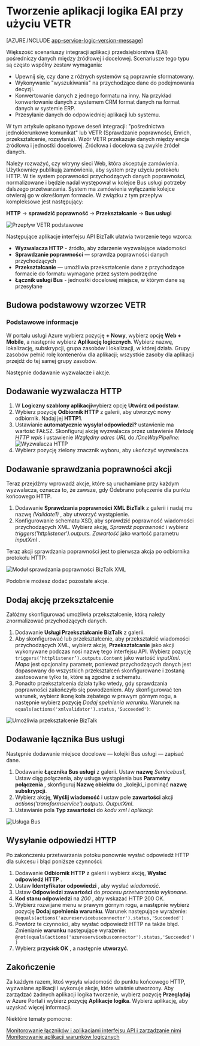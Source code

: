 <properties
   pageTitle="Tworzenie aplikacji logika EAI przy użyciu VETR w logiczny aplikacje Azure aplikacji usługi | Microsoft Azure"
   description="Sprawdzanie poprawności, kodowanie i przekształcanie funkcje usług BizTalk XML"
   services="logic-apps"
   documentationCenter=".net,nodejs,java"
   authors="rajeshramabathiran"
   manager="erikre"
   editor=""/>

<tags
   ms.service="logic-apps"
   ms.devlang="multiple"
   ms.topic="article"
   ms.tgt_pltfrm="na"
   ms.workload="na"
   ms.date="04/20/2016"
   ms.author="rajram"/>


# <a name="create-eai-logic-app-using-vetr"></a>Tworzenie aplikacji logika EAI przy użyciu VETR

[AZURE.INCLUDE [app-service-logic-version-message](../../includes/app-service-logic-version-message.md)]

Większość scenariuszy integracji aplikacji przedsiębiorstwa (EAI) pośredniczy danych między źródłowej i docelowej. Scenariusze tego typu są często wspólny zestaw wymagania:

- Upewnij się, czy dane z różnych systemów są poprawnie sformatowany.
- Wykonywanie "wyszukiwania" na przychodzące dane do podejmowania decyzji.
- Konwertowanie danych z jednego formatu na inny. Na przykład konwertowanie danych z systemem CRM format danych na format danych w systemie ERP.
- Przesyłanie danych do odpowiedniej aplikacji lub systemu.

W tym artykule opisano typowe deseń integracji: "pośrednictwa jednokierunkowe komunikat" lub VETR (Sprawdzanie poprawności, Enrich, przekształcenie, rozsyłania). Wzór VETR przekazuje danych między encja źródłowa i jednostki docelowej. Źródłowa i docelowa są zwykle źródeł danych.

Należy rozważyć, czy witryny sieci Web, która akceptuje zamówienia. Użytkownicy publikują zamówienia, aby system przy użyciu protokołu HTTP. W tle system poprawności przychodzących danych poprawności, normalizowane i będzie nadal występował w kolejce Bus usługi potrzeby dalszego przetwarzania. System ma zamówienia wyłączanie kolejce otwieraj go w określonym formacie. W związku z tym przepływ kompleksowe jest następujący:

**HTTP** → **sprawdzić poprawność** → **Przekształcanie** → **Bus usługi**

![Przepływ VETR podstawowe][1]

Następujące aplikacje interfejsu API BizTalk ułatwia tworzenie tego wzorca:

* **Wyzwalacza HTTP** - źródło, aby zdarzenie wyzwalające wiadomości
* **Sprawdzanie poprawności** — sprawdza poprawności danych przychodzących
* **Przekształcanie** — umożliwia przekształcenie dane z przychodzące formacie do formatu wymagane przez system podrzędne
* **Łącznik usługi Bus** - jednostki docelowej miejsce, w którym dane są przesyłane


## <a name="constructing-the-basic-vetr-pattern"></a>Budowa podstawowy wzorzec VETR
### <a name="the-basics"></a>Podstawowe informacje

W portalu usługi Azure wybierz pozycję **+ Nowy**, wybierz opcję **Web + Mobile**, a następnie wybierz **Aplikację logicznych**. Wybierz nazwę, lokalizację, subskrypcji, grupa zasobów i lokalizacji, w której działa. Grupy zasobów pełnić rolę kontenerów dla aplikacji; wszystkie zasoby dla aplikacji przejdź do tej samej grupy zasobów.

Następnie dodawanie wyzwalacze i akcje.


## <a name="add-http-trigger"></a>Dodawanie wyzwalacza HTTP
1. W **Logiczny szablony aplikacji**wybierz opcję **Utwórz od podstaw**.
1. Wybierz pozycję **Odbiornik HTTP** z galerii, aby utworzyć nowy odbiornik. Nadaj jej **HTTP1**.
2. Ustawianie **automatycznie wysyłał odpowiedzi?** ustawienie ma wartość FAŁSZ. Skonfiguruj akcję wyzwalacza przez ustawienie _Metodę HTTP_ _wpis_ i ustawienie _Względny adres URL_ do _/OneWayPipeline_:  
    ![Wyzwalacza HTTP][2]
3. Wybierz pozycję zielony znacznik wyboru, aby ukończyć wyzwalacza.

## <a name="add-validate-action"></a>Dodawanie sprawdzania poprawności akcji

Teraz przejdźmy wprowadź akcje, które są uruchamiane przy każdym wyzwalacza, oznacza to, że zawsze, gdy Odebrano połączenie dla punktu końcowego HTTP.

1. Dodawanie **Sprawdzania poprawności XML BizTalk** z galerii i nadaj mu nazwę _(Validate1)_ , aby utworzyć wystąpienie.
2. Konfigurowanie schematu XSD, aby sprawdzić poprawność wiadomości przychodzących XML. Wybierz akcję, _Sprawdź poprawność_ i wybierz _triggers('httplistener').outputs. Zawartość_ jako wartość parametru _inputXml_ .

Teraz akcji sprawdzania poprawności jest to pierwsza akcja po odbiornika protokołu HTTP: 

![Moduł sprawdzania poprawności BizTalk XML][3]

Podobnie możesz dodać pozostałe akcje. 

## <a name="add-transform-action"></a>Dodaj akcję przekształcenie
Załóżmy skonfigurować umożliwia przekształcenie, którą należy znormalizować przychodzących danych.

1. Dodawanie **Usługi Przekształcanie BizTalk** z galerii.
2. Aby skonfigurować lub przekształcenie, aby przekształcić wiadomości przychodzących XML, wybierz akcję, **Przekształcanie** jako akcji wykonywane podczas nosi nazwę tego interfejsu API. Wybierz pozycję ```triggers(‘httplistener’).outputs.Content``` jako wartość _inputXml_. *Mapa* jest opcjonalny parametr, ponieważ przychodzących danych jest dopasowany do wszystkich przekształceń skonfigurowane i zostaną zastosowane tylko te, które są zgodne z schematu.
3. Ponadto przekształcenia działa tylko wtedy, gdy sprawdzania poprawności zakończyło się powodzeniem. Aby skonfigurować ten warunek, wybierz ikonę koła zębatego w prawym górnym rogu, a następnie wybierz pozycję _Dodaj spełnienia warunku_. Warunek na ```equals(actions('xmlvalidator').status,'Succeeded')```:  

![Umożliwia przekształcenie BizTalk][4]


## <a name="add-service-bus-connector"></a>Dodawanie łącznika Bus usługi
Następnie dodawanie miejsce docelowe — kolejki Bus usługi — zapisać dane.

1. Dodawanie **Łącznika Bus usługi** z galerii. Ustaw **nazwę** _Servicebus1_, Ustaw ciąg połączenia, aby usługa wystąpienia bus **Parametry połączenia** , skonfiguruj **Nazwę obiektu** do _kolejki_i pominąć **nazwę subskrypcji**.
2. Wybierz akcję, **Wyślij wiadomość** i ustaw pole **zawartości** akcji _actions('transformservice').outputs. OutputXml_.
3. Ustawianie pola **Typ zawartości** do *kodu xml i aplikacji*:  

![Usługa Bus][5]


## <a name="send-http-response"></a>Wysyłanie odpowiedzi HTTP
Po zakończeniu przetwarzania potoku ponownie wysłać odpowiedź HTTP dla sukcesu i błąd poniższe czynności:

1. Dodawanie **Odbiornik HTTP** z galerii i wybierz akcję, **Wysłać odpowiedź HTTP** .
2. Ustaw **Identyfikator odpowiedzi** , aby wysłać *wiadomość*.
2. Ustaw **Odpowiedzi zawartości** do *procesu przetwarzania wykonane*.
3. **Kod stanu odpowiedzi** na *200* , aby wskazać HTTP 200 OK.
4. Wybierz rozwijane menu w prawym górnym rogu, a następnie wybierz pozycję **Dodaj spełnienia warunku**.  Warunek następujące wyrażenie:  
    ```@equals(actions('azureservicebusconnector').status,'Succeeded')```  <br/>
5. Powtórz te czynności, aby wysłać odpowiedź HTTP na także błąd. Zmienianie **warunku** następujące wyrażenie:  
```@not(equals(actions('azureservicebusconnector').status,'Succeeded'))``` <br/>
6. Wybierz **przycisk OK** , a następnie **utworzyć**.



## <a name="completion"></a>Zakończenie
Za każdym razem, ktoś wysyła wiadomość do punktu końcowego HTTP, wyzwalane aplikacji i wykonuje akcje, które właśnie utworzony. Aby zarządzać żadnych aplikacji logika tworzenie, wybierz pozycję **Przeglądaj** w Azure Portal i wybierz pozycję **Aplikacje logika**. Wybierz aplikację, aby uzyskać więcej informacji.

Niektóre tematy pomocne:

[Monitorowanie łączników i aplikacjami interfejsu API i zarządzanie nimi](app-service-logic-monitor-your-connectors.md)  <br/>
[Monitorowanie aplikacji warunków logicznych](app-service-logic-monitor-your-logic-apps.md)

<!--image references -->
[1]: ./media/app-service-logic-create-EAI-logic-app-using-VETR/BasicVETR.PNG
[2]: ./media/app-service-logic-create-EAI-logic-app-using-VETR/HTTPListener.PNG
[3]: ./media/app-service-logic-create-EAI-logic-app-using-VETR/BizTalkXMLValidator.PNG
[4]: ./media/app-service-logic-create-EAI-logic-app-using-VETR/BizTalkTransforms.PNG
[5]: ./media/app-service-logic-create-EAI-logic-app-using-VETR/AzureServiceBus.PNG
